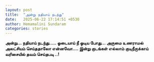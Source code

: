 ```yaml
---
layout: post
title:  "அன்று நதியாய் நடந்து"
date:   2025-06-22 17:14:51 +0530
author: Hemamalini Sundaram
categories: stories
---
```


**அன்று\... நதியாய் நடந்து\..... ஓடையாய் நீ ஓடிய போது\... அருமை உணராமல்
அலட்சியம் செய்ததாலோ என்னவோ\.... இன்று குடங்கள் எல்லாம் குடிநீருக்காய் வரிசையில் தவம்
செய்தபடி ..!**
